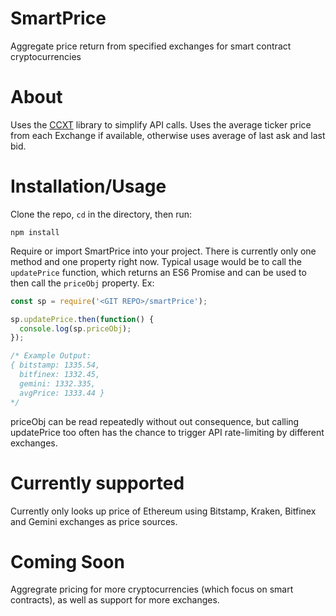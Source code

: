 # SmartPrice
Aggregate price return from specified exchanges for smart contract cryptocurrencies

# About
Uses the [CCXT](https://github.com/ccxt/ccxt) library to simplify API calls. Uses the average ticker price from each Exchange if available, otherwise uses average of last ask and last bid.

# Installation/Usage

Clone the repo, `cd` in the directory, then run:

```
npm install
```

Require or import SmartPrice into your project. There is currently only one method and one property right now. Typical usage would be to call the `updatePrice` function, which returns an ES6 Promise and can be used to then call the `priceObj` property. Ex:

```javascript
const sp = require('<GIT REPO>/smartPrice');

sp.updatePrice.then(function() {
  console.log(sp.priceObj);
});

/* Example Output:
{ bitstamp: 1335.54,
  bitfinex: 1332.45,
  gemini: 1332.335,
  avgPrice: 1333.44 }
*/
```

priceObj can be read repeatedly without out consequence, but calling updatePrice too often has the chance to trigger API rate-limiting by different exchanges.

# Currently supported

Currently only looks up price of Ethereum using Bitstamp, Kraken, Bitfinex and Gemini exchanges as price sources.

# Coming Soon
Aggregrate pricing for more cryptocurrencies (which focus on smart contracts), as well as support for more exchanges.